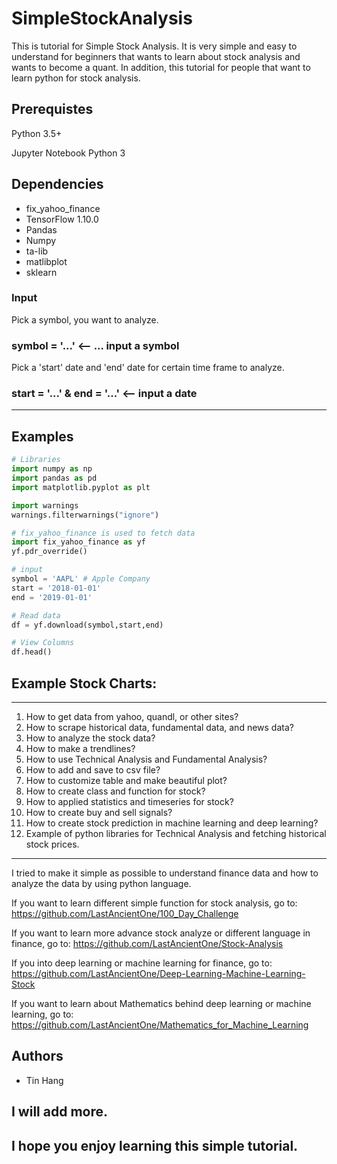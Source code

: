 # SimpleStockAnalysis

This is tutorial for Simple Stock Analysis. It is very simple and easy to understand for beginners that wants to learn about stock analysis and wants to become a quant. In addition, this tutorial for people that want to learn python for stock analysis. 

## Prerequistes
Python 3.5+

Jupyter Notebook Python 3

## Dependencies
* fix_yahoo_finance
* TensorFlow 1.10.0
* Pandas
* Numpy
* ta-lib
* matlibplot
* sklearn

### Input
Pick a symbol, you want to analyze. 

### symbol = '...' <-- ... input a symbol

Pick a 'start' date and 'end' date for certain time frame to analyze. 

### start = '...' & end = '...' <-- input a date
______________________________________________________________________________________________________________________________
## Examples 
```python
# Libraries
import numpy as np
import pandas as pd
import matplotlib.pyplot as plt

import warnings
warnings.filterwarnings("ignore")

# fix_yahoo_finance is used to fetch data 
import fix_yahoo_finance as yf
yf.pdr_override()

# input
symbol = 'AAPL' # Apple Company
start = '2018-01-01'
end = '2019-01-01'

# Read data 
df = yf.download(symbol,start,end)

# View Columns
df.head()
```

## Example Stock Charts:



______________________________________________________________________________________________________________________________
  1. How to get data from yahoo, quandl, or other sites?
  2. How to scrape historical data, fundamental data, and news data?
  3. How to analyze the stock data?
  4. How to make a trendlines?
  5. How to use Technical Analysis and Fundamental Analysis?
  6. How to add and save to csv file?
  7. How to customize table and make beautiful plot?
  8. How to create class and function for stock?
  9. How to applied statistics and timeseries for stock?
  10. How to create buy and sell signals?
  11. How to create stock prediction in machine learning and deep learning?
  12. Example of python libraries for Technical Analysis and fetching historical stock prices.

______________________________________________________________________________________________________________________________

I tried to make it simple as possible to understand finance data and how to analyze the data by using python language.

If you want to learn different simple function for stock analysis, go to:
https://github.com/LastAncientOne/100_Day_Challenge

If you want to learn more advance stock analyze or different language in finance, go to:
https://github.com/LastAncientOne/Stock-Analysis

If you into deep learning or machine learning for finance, go to:
https://github.com/LastAncientOne/Deep-Learning-Machine-Learning-Stock

If you want to learn about Mathematics behind deep learning or machine learning, go to:
https://github.com/LastAncientOne/Mathematics_for_Machine_Learning


## Authors
* Tin Hang



## I will add more.
## I hope you enjoy learning this simple tutorial.
